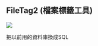 ## FileTag2 (檔案標籤工具)
![](https://img.shields.io/badge/.Net%20Framework-4.5.2-brightgreen)

把以前用的資料庫換成SQL
